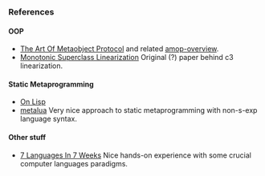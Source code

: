 <link rel="stylesheet" href="/css/markdown.css"></link>


### References

#### OOP

* [The Art Of Metaobject Protocol](./amop) and related
  [amop-overview](#).
* [Monotonic Superclass Linearization](http://192.220.96.201/dylan/linearization-oopsla96.html)
  Original (?) paper behind c3 linearization.
  

#### Static Metaprogramming

* [On Lisp](#)
* [metalua](http://metalua.blogspot.com) Very nice approach to
  static metaprogramming with non-s-exp language syntax.


#### Other stuff

* [7 Languages In 7 Weeks](#) Nice hands-on experience with some crucial
  computer languages paradigms.


